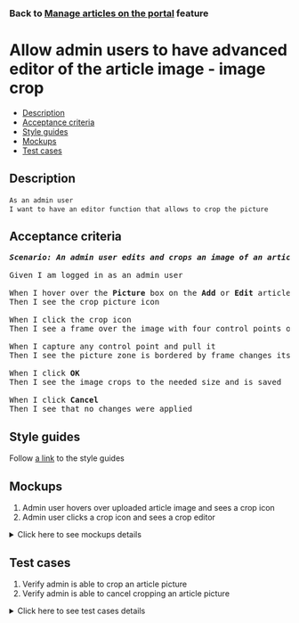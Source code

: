 ### Back to [Manage articles on the portal](../../) feature

# Allow admin users to have advanced editor of the article image - image crop

- [Description](#description)
- [Acceptance criteria](#acceptance-criteria)
- [Style guides](#style-guides)
- [Mockups](#mockups)
- [Test cases](#test-cases)

## Description

    As an admin user
    I want to have an editor function that allows to crop the picture

## Acceptance criteria

<pre>
<b><i>Scenario: An admin user edits and crops an image of an article</i></b>

Given I am logged in as an admin user

When I hover over the <b>Picture</b> box on the <b>Add</b> or <b>Edit</b> article page
Then I see the crop picture icon

When I click the crop icon
Then I see a frame over the image with four control points on each corner of the frame to edit the size in two dimensions. The image outside this frame is covered with a half-transparent overlay

When I capture any control point and pull it
Then I see the picture zone is bordered by frame changes its size

When I click <b>OK</b>
Then I see the image crops to the needed size and is saved

When I click <b>Cancel</b>
Then I see that no changes were applied
</pre>

## Style guides

Follow [a link](https://www.figma.com/proto/0zkkf5WC77OSpvyD6YXpFE/Style-guides?page-id=0%3A1&node-id=19%3A5368&viewport=266%2C48%2C0.54&scaling=min-zoom&starting-point-node-id=19%3A5368) to the style guides

## Mockups

1. Admin user hovers over uploaded article image and sees a crop icon
2. Admin user clicks a crop icon and sees a crop editor

<details>
  <summary>Click here to see mockups details</summary>

**1. Admin user hovers over uploaded article image and sees a crop icon:**

![Admin user hovers over uploaded article image and sees a crop icon](/sports_hub_portal/web_application_features/manage_articles/images/article_image_hover_editor.png)

**2. Admin user clicks a crop icon and sees a crop editor:**

![Admin user clicks a crop icon and sees a crop editor](/sports_hub_portal/web_application_features/manage_articles/images/article_image_crop_editor.png)

</details>

## Test cases

1. Verify admin is able to crop an article picture
2. Verify admin is able to cancel cropping an article picture

<details>
  <summary>Click here to see test cases details</summary>

### **#1. Verify admin is able to crop an article picture**

|Preconditions|Steps|Expected result
--------------|-----|----------
|- Log in with admin account</br>- Go to the category configuration page|1) Click <b>+Add Article</b></br>2) Upload some picture</br>3) In the <b>Picture</b> section, click the crop icon</br>4) Capture any control point and pull it</br>5) Click <b>OK</b>|5) The crop editor disappears and the picture is cropped to the proper size and saved|

### **#2. Verify admin is able to cancel cropping an article picture**

|Preconditions|Steps|Expected result
--------------|-----|----------
|- Log in with admin account</br>- Go to the category configuration page|1) Click <b>+Add Article</b></br>2) Upload some picture</br>3) In the <b>Picture</b> section, click the crop icon</br>4) Capture any control point and pull it</br>5) Click <b>Cancel</b>|5) The crop editor disappears and no changes are applied to the image|
</details>
